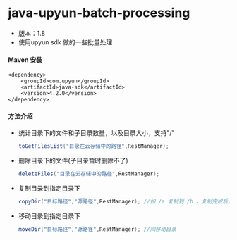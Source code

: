 # java-upyun-batch-processing

- 版本：1.8
- 使用upyun sdk 做的一些批量处理

#### Maven 安装

````
<dependency>
    <groupId>com.upyun</groupId>
    <artifactId>java-sdk</artifactId>
    <version>4.2.0</version>
</dependency>
````



#### 方法介绍

- 统计目录下的文件和子目录数量，以及目录大小，支持"/"

  ````java
  toGetFilesList("目录在云存储中的路径",RestManager);
  ````

- 删除目录下的文件(子目录暂时删除不了)

  ```java
  deleteFiles("目录在云存储中的路径",RestManager);
  ```

- 复制目录到指定目录下

  ```java
  copyDir("目标路径","源路径",RestManager); //如 /a 复制到 /b ，复制完成后，/b 下会有 /a 子目录
  ```

- 移动目录到指定目录下

  ```java
  moveDir("目标路径","源路径",RestManager); //同移动目录
  ```